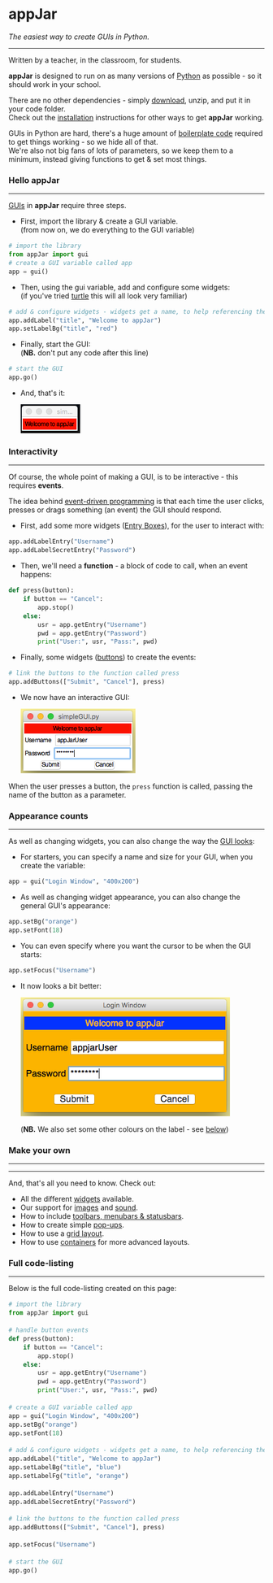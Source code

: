 # appJar  
*The easiest way to create GUIs in Python.*  

---

Written by a teacher, in the classroom, for students.  

**appJar** is designed to run on as many versions of [Python](https://www.python.org/downloads/) as possible - so it should work in your school.  

There are no other dependencies - simply [download](https://github.com/RWBA/appJar/blob/appJar/releases/appJar.zip?raw=true), unzip, and put it in your code folder.  
Check out the [installation](/Install) instructions for other ways to get **appJar** working.  

GUIs in Python are hard, there's a huge amount of [boilerplate code](https://en.wikipedia.org/wiki/Boilerplate_code) required to get things working - so we hide all of that.  
We're also not big fans of lots of parameters, so we keep them to a minimum, instead giving functions to get & set most things.  

### Hello appJar  
---

[GUIs](https://en.wikipedia.org/wiki/Graphical_user_interface) in **appJar** require three steps.  

* First, import the library & create a GUI variable.  
    (from now on, we do everything to the GUI variable)  

```python
# import the library
from appJar import gui
# create a GUI variable called app
app = gui()
```

* Then, using the gui variable, add and configure some widgets:  
    (if you've tried [turtle](https://docs.python.org/3.6/library/turtle.html) this will all look very familiar)  

```python
# add & configure widgets - widgets get a name, to help referencing them later
app.addLabel("title", "Welcome to appJar")
app.setLabelBg("title", "red")
```

* Finally, start the GUI:  
    (**NB.** don't put any code after this line)  

```python
# start the GUI
app.go()
```

* And, that's it: 

    ![simpleApp](img/simpleApp.png)  

### Interactivity    
---
Of course, the whole point of making a GUI, is to be interactive - this requires **events**.  

The idea behind [event-driven programming](https://en.wikipedia.org/wiki/Event-driven_programming) is that each time the user clicks, presses or drags something (an event) the GUI should respond.  

* First, add some more widgets ([Entry Boxes](/pythonWidgets/#entry)), for the user to interact with:

```python
app.addLabelEntry("Username")
app.addLabelSecretEntry("Password")
```

* Then, we'll need a **function** - a block of code to call, when an event happens:  

```python
def press(button):
    if button == "Cancel":
        app.stop()
    else:
        usr = app.getEntry("Username")
        pwd = app.getEntry("Password")
        print("User:", usr, "Pass:", pwd)
```


* Finally, some widgets ([buttons](/pythonWidgets/#button)) to create the events:  

```python
# link the buttons to the function called press
app.addButtons(["Submit", "Cancel"], press)
```

* We now have an interactive GUI:  

    ![testLog](img/testLog.png)

When the user presses a button, the `press` function is called, passing the name of the button as a parameter.  

### Appearance counts
---
As well as changing widgets, you can also change the way the [GUI looks](/pythonGuiOptions):  

* For starters, you can specify a name and size for your GUI, when you create the variable:  

```python
app = gui("Login Window", "400x200")
```

* As well as changing widget appearance, you can also change the general GUI's appearance:  

```python
app.setBg("orange")
app.setFont(18)
```

* You can even specify where you want the cursor to be when the GUI starts:  

```python
app.setFocus("Username")
```

* It now looks a bit better:  

    ![testLog](img/testLog2.png)  

    (**NB.** We also set some other colours on the label - see [below](#full-code-listing)) 

###  Make your own  
---
<script async src="//pagead2.googlesyndication.com/pagead/js/adsbygoogle.js"></script>
<ins class="adsbygoogle"
    style="display:block"
    data-ad-format="fluid"
    data-ad-layout-key="-gw-13-4l+6+pt"
    data-ad-client="ca-pub-6185596049817878"
    data-ad-slot="5627392164"></ins>
<script>(adsbygoogle = window.adsbygoogle || []).push({});</script>
---  

And, that's all you need to know. Check out:  

* All the different [widgets](/pythonWidgets) available.  
* Our support for [images](/pythonImages) and [sound](pythonSound).  
* How to include [toolbars, menubars & statusbars](/pythonBars).  
* How to create simple [pop-ups](/pythonDialogs).  
* How to use a [grid layout](/pythonWidgetLayout).  
* How to use [containers](/pythonWidgetGrouping) for more advanced layouts.  

### Full code-listing  
---  

Below is the full code-listing created on this page:  

```python
# import the library
from appJar import gui

# handle button events
def press(button):
    if button == "Cancel":
        app.stop()
    else:
        usr = app.getEntry("Username")
        pwd = app.getEntry("Password")
        print("User:", usr, "Pass:", pwd)

# create a GUI variable called app
app = gui("Login Window", "400x200")
app.setBg("orange")
app.setFont(18)

# add & configure widgets - widgets get a name, to help referencing them later
app.addLabel("title", "Welcome to appJar")
app.setLabelBg("title", "blue")
app.setLabelFg("title", "orange")

app.addLabelEntry("Username")
app.addLabelSecretEntry("Password")

# link the buttons to the function called press
app.addButtons(["Submit", "Cancel"], press)

app.setFocus("Username")

# start the GUI
app.go()
```

